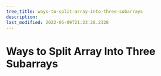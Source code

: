 ```yaml
---
tree_title: ways-to-split-array-into-three-subarrays
description: 
last_modified: 2022-06-09T21:23:28.2328
---
```


# Ways to Split Array Into Three Subarrays
